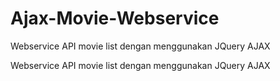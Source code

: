 # Ajax-Movie-Webservice
Webservice API movie list dengan menggunakan JQuery AJAX

Webservice API movie list dengan menggunakan JQuery AJAX
